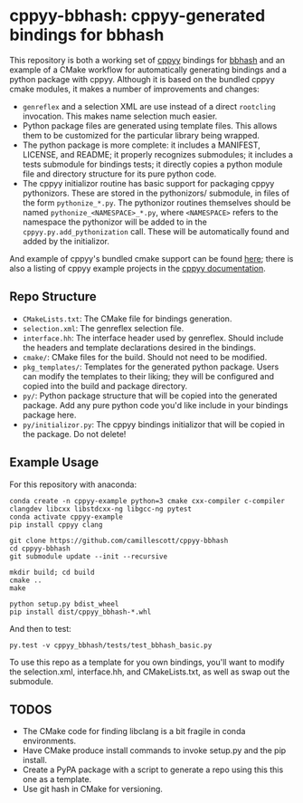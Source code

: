 # cppyy-bbhash: cppyy-generated bindings for bbhash

This repository is both a working set of [cppyy](https://bitbucket.org/wlav/cppyy/src/master/) bindings for
[bbhash](https://github.com/rizkg/BBHash) and an example of a CMake
workflow for automatically generating bindings and a python package
with cppyy. Although it is based on the bundled cppyy cmake modules,
it makes a number of improvements and changes:

- `genreflex` and a selection XML are use instead of a direct `rootcling` invocation. This makes
    name selection much easier.
- Python package files are generated using template files. This allows them to be customized for the
    particular library being wrapped.
- The python package is more complete: it includes a MANIFEST, LICENSE, and README; it properly
    recognizes submodules; it includes a tests submodule for bindings tests; it directly copies a
    python module file and directory structure for its pure python code.
- The cppyy initializor routine has basic support for packaging cppyy pythonizors. These are stored
    in the pythonizors/ submodule, in files of the form `pythonize_*.py`. The pythonizor routines
    themselves should be named `pythonize_<NAMESPACE>_*.py`, where `<NAMESPACE>` refers to the
    namespace the pythonizor will be added to in the `cppyy.py.add_pythonization` call. These will
    be automatically found and added by the initializor.

And example of cppyy's bundled cmake support can be found
[here](https://github.com/jclay/cppyy-knearestneighbors-example); there is also a listing of cppyy
example projects in the [cppyy documentation](https://cppyy.readthedocs.io/en/latest/examples.html).

## Repo Structure

- `CMakeLists.txt`: The CMake file for bindings generation.
- `selection.xml`:  The genreflex selection file.
- `interface.hh`:   The interface header used by genreflex. Should include the headers and template
    declarations desired in the bindings.
- `cmake/`: CMake files for the build. Should not need to be modified.
- `pkg_templates/`: Templates for the generated python package. Users can modify the templates to
    their liking; they will be configured and copied into the build and package directory.
- `py/`: Python package structure that will be copied into the generated package. Add any pure
    python code you'd like include in your bindings package here.
- `py/initializor.py`: The cppyy bindings initializor that will be copied in the package. Do not
    delete!

## Example Usage

For this repository with anaconda:

    conda create -n cppyy-example python=3 cmake cxx-compiler c-compiler clangdev libcxx libstdcxx-ng libgcc-ng pytest
    conda activate cppyy-example 
    pip install cppyy clang

    git clone https://github.com/camillescott/cppyy-bbhash
    cd cppyy-bbhash
    git submodule update --init --recursive

    mkdir build; cd build
    cmake ..
    make

    python setup.py bdist_wheel
    pip install dist/cppyy_bbhash-*.whl

And then to test:

    py.test -v cppyy_bbhash/tests/test_bbhash_basic.py

To use this repo as a template for you own bindings, you'll want to modify the selection.xml,
interface.hh, and CMakeLists.txt, as well as swap out the submodule.

## TODOS

- The CMake code for finding libclang is a bit fragile in conda environments.
- Have CMake produce install commands to invoke setup.py and the pip install.
- Create a PyPA package with a script to generate a repo using this this one as a template.
- Use git hash in CMake for versioning.
